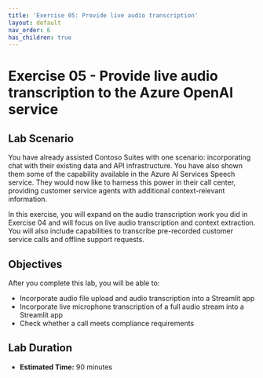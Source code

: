 ```yaml
---
title: 'Exercise 05: Provide live audio transcription'
layout: default
nav_order: 6
has_children: true
---
```


# Exercise 05 - Provide live audio transcription to the Azure OpenAI service

## Lab Scenario

You have already assisted Contoso Suites with one scenario: incorporating chat with their existing data and API infrastructure. You have also shown them some of the capability available in the Azure AI Services Speech service. They would now like to harness this power in their call center, providing customer service agents with additional context-relevant information.

In this exercise, you will expand on the audio transcription work you did in Exercise 04 and will focus on live audio transcription and context extraction. You will also include capabilities to transcribe pre-recorded customer service calls and offline support requests.

## Objectives

After you complete this lab, you will be able to:

* Incorporate audio file upload and audio transcription into a Streamlit app
* Incorporate live microphone transcription of a full audio stream into a Streamlit app
* Check whether a call meets compliance requirements

## Lab Duration

* **Estimated Time:** 90 minutes
